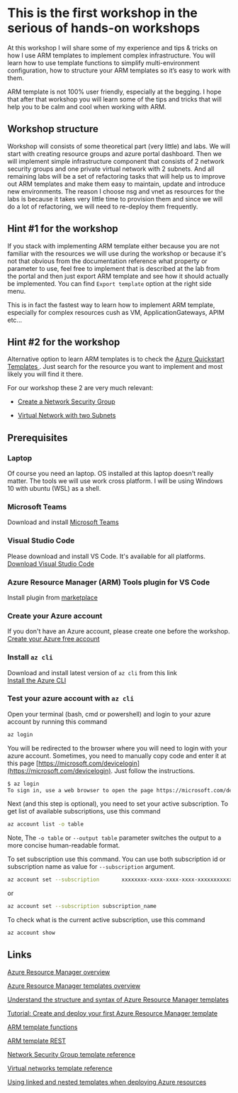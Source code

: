 # This is the first workshop in the serious of hands-on workshops

At this workshop I will share some of my experience and tips & tricks on how I use ARM templates to implement complex infrastructure. You will learn how to use template functions to simplify multi-environment configuration, how to structure your ARM templates so it’s easy to work with them.

ARM template is not 100% user friendly, especially at the begging. I hope that after that workshop you will learn some of the tips and tricks that will help you to be calm and cool when working with ARM.

## Workshop structure

Workshop will consists of some theoretical part (very little) and labs. We will start with creating resource groups and azure portal dashboard.
Then we will implement simple infrastructure component that consists of 2 network security groups and one private virtual network with 2 subnets.
And all remaining labs will be a set of refactoring tasks that will help us to improve out ARM templates and make them easy to maintain, update and introduce new environments.
The reason I choose nsg and vnet as resources for the labs is because it takes very little time to provision them and since we will do a lot of refactoring, we will need to re-deploy them frequently.

## Hint #1 for the workshop

If you stack with implementing ARM template either because you are not familiar with the resources we will use during the workshop or because it's not that obvious from the documentation reference what property or parameter to use, feel free to implement that is described at the lab from the portal and then just export ARM template and see how it should actually be implemented. You can find `Export template` option at the right side menu.  

This is in fact the fastest way to learn how to implement ARM template, especially for complex resources cush as VM, ApplicationGateways, APIM etc...

## Hint #2 for the workshop

Alternative option to learn ARM templates is to check the [Azure Quickstart Templates ](https://github.com/Azure/azure-quickstart-templates). Just search for the resource you want to implement and most likely you will find it there.

For our workshop these 2 are very much relevant:
* [Create a Network Security Group](https://github.com/Azure/azure-quickstart-templates/tree/master/101-security-group-create)

* [Virtual Network with two Subnets](https://github.com/Azure/azure-quickstart-templates/tree/master/101-vnet-two-subnets)

## Prerequisites

### Laptop

Of course you need an laptop. OS installed at this laptop doesn't really matter. The tools we will use work cross platform. I will be using Windows 10 with ubuntu (WSL) as a shell.

### Microsoft Teams

Download and install [Microsoft Teams](https://products.office.com/en-US/microsoft-teams/group-chat-software)

### Visual Studio Code

Please download and install VS Code. It's available for all platforms.
[Download Visual Studio Code](https://code.visualstudio.com/download)

### Azure Resource Manager (ARM) Tools plugin for VS Code

Install plugin from [marketplace](https://marketplace.visualstudio.com/items?itemName=msazurermtools.azurerm-vscode-tools) 

### Create your Azure account

If you don't have an Azure account, please create one before the workshop.
[Create your Azure free account](https://azure.microsoft.com/en-us/free/)

### Install `az cli`

Download and install latest version of `az cli` from this link  
[Install the Azure CLI](https://docs.microsoft.com/en-us/cli/azure/install-azure-cli?view=azure-cli-latest)

### Test your azure account with `az cli`

Open your terminal (bash, cmd or powershell) and login to your azure account by running this command

```bash
az login
```

You will be redirected to the browser where you will need to login with your azure account. Sometimes, you need to manually copy code and enter it at this page [https://microsoft.com/devicelogin](https://microsoft.com/devicelogin). Just follow the instructions.

```bash
$ az login
To sign in, use a web browser to open the page https://microsoft.com/devicelogin and enter the code DMBKTZBJL to authenticate.
```

Next (and this step is optional), you need to set your active subscription.
To get list of available subscriptions, use this command

```bash
az account list -o table
```

Note, The `-o table` or `--output table` parameter switches the output to a more concise human-readable format.

To set subscription use this command. You can use both subscription id or subscription name as value for `--subscription` argument.

```bash
az account set --subscription       xxxxxxxx-xxxx-xxxx-xxxx-xxxxxxxxxxxx
```

or

```bash
az account set --subscription subscription_name
```

To check what is the current active subscription, use this command

```bash
az account show
```

## Links

[Azure Resource Manager overview](https://docs.microsoft.com/en-us/azure/azure-resource-manager/templates/overview)

[Azure Resource Manager templates overview](https://docs.microsoft.com/en-us/azure/azure-resource-manager/templates/overview)

[Understand the structure and syntax of Azure Resource Manager templates](https://docs.microsoft.com/en-us/azure/azure-resource-manager/templates/template-syntax)

[Tutorial: Create and deploy your first Azure Resource Manager template](https://docs.microsoft.com/en-us/azure/azure-resource-manager/templates/template-tutorial-create-first-template?tabs=azure-cli)

[ARM template functions](https://docs.microsoft.com/en-us/azure/azure-resource-manager/templates/linked-templates)

[ARM template REST](https://docs.microsoft.com/en-us/rest/api/resources/#rest-operation-groups)

[Network Security Group template reference](https://docs.microsoft.com/en-us/azure/templates/microsoft.network/2019-11-01/networksecuritygroups)

[Virtual networks template reference](https://docs.microsoft.com/en-us/azure/templates/microsoft.network/2019-11-01/virtualnetworks)

[Using linked and nested templates when deploying Azure resources](https://docs.microsoft.com/en-us/azure/azure-resource-manager/templates/linked-templates)
